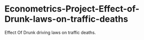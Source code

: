 # Econometrics-Project-Effect-of-Drunk-laws-on-traffic-deaths
Effect Of Drunk driving laws on traffic deaths.

